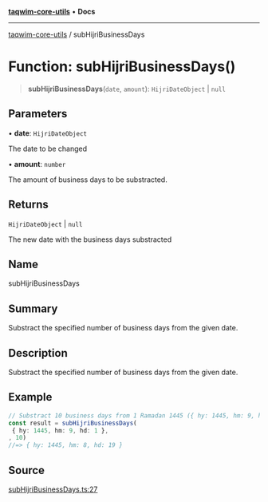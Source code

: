 [**taqwim-core-utils**](../README.md) • **Docs**

***

[taqwim-core-utils](../globals.md) / subHijriBusinessDays

# Function: subHijriBusinessDays()

> **subHijriBusinessDays**(`date`, `amount`): `HijriDateObject` \| `null`

## Parameters

• **date**: `HijriDateObject`

The date to be changed

• **amount**: `number`

The amount of business days to be substracted.

## Returns

`HijriDateObject` \| `null`

The new date with the business days substracted

## Name

subHijriBusinessDays

## Summary

Substract the specified number of business days from the given date.

## Description

Substract the specified number of business days from the given date.

## Example

```ts
// Substract 10 business days from 1 Ramadan 1445 ({ hy: 1445, hm: 9, hd: 1 })
const result = subHijriBusinessDays(
 { hy: 1445, hm: 9, hd: 1 },
, 10)
//=> { hy: 1445, hm: 8, hd: 19 }
```

## Source

[subHijriBusinessDays.ts:27](https://github.com/boussadjra/taqwim/blob/a16e0483140d22a326ae33586f5bfb208d318d3e/packages/core-utils/src/lib/subHijriBusinessDays.ts#L27)
